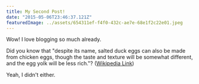 ```yaml
---
title: My Second Post!
date: "2015-05-06T23:46:37.121Z"
featuredImage: ../assets/654311ef-f4f0-432c-ae7e-68e1f2c22e01.jpeg
---
```


Wow! I love blogging so much already.

Did you know that "despite its name, salted duck eggs can also be made from
chicken eggs, though the taste and texture will be somewhat different, and the
egg yolk will be less rich."?
([Wikipedia Link](http://en.wikipedia.org/wiki/Salted_duck_egg))

Yeah, I didn't either.
